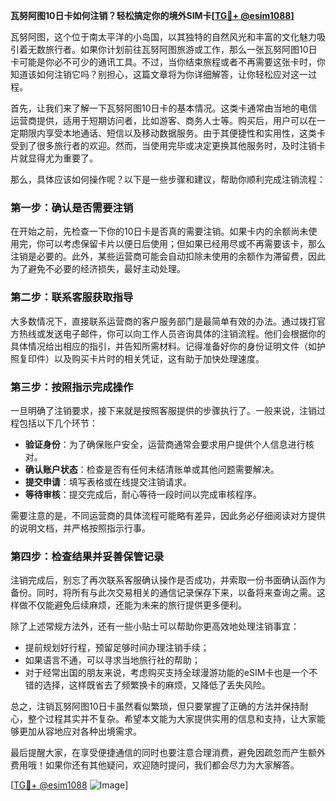 **瓦努阿图10日卡如何注销？轻松搞定你的境外SIM卡[[TG💪+ @esim1088](https://t.me/s/esim1088)]**

瓦努阿图，这个位于南太平洋的小岛国，以其独特的自然风光和丰富的文化魅力吸引着无数旅行者。如果你计划前往瓦努阿图旅游或工作，那么一张瓦努阿图10日卡可能是你必不可少的通讯工具。不过，当你结束旅程或者不再需要这张卡时，你知道该如何注销它吗？别担心，这篇文章将为你详细解答，让你轻松应对这一过程。

首先，让我们来了解一下瓦努阿图10日卡的基本情况。这类卡通常由当地的电信运营商提供，适用于短期访问者，比如游客、商务人士等。购买后，用户可以在一定期限内享受本地通话、短信以及移动数据服务。由于其便捷性和实用性，这类卡受到了很多旅行者的欢迎。然而，当使用完毕或决定更换其他服务时，及时注销卡片就显得尤为重要了。

那么，具体应该如何操作呢？以下是一些步骤和建议，帮助你顺利完成注销流程：

### 第一步：确认是否需要注销

在开始之前，先检查一下你的10日卡是否真的需要注销。如果卡内的余额尚未使用完，你可以考虑保留卡片以便日后使用；但如果已经用尽或不再需要该卡，那么注销是必要的。此外，某些运营商可能会自动扣除未使用的余额作为滞留费，因此为了避免不必要的经济损失，最好主动处理。

### 第二步：联系客服获取指导

大多数情况下，直接联系运营商的客户服务部门是最简单有效的办法。通过拨打官方热线或发送电子邮件，你可以向工作人员咨询具体的注销流程。他们会根据你的具体情况给出相应的指引，并告知所需材料。记得准备好你的身份证明文件（如护照复印件）以及购买卡片时的相关凭证，这有助于加快处理速度。

### 第三步：按照指示完成操作

一旦明确了注销要求，接下来就是按照客服提供的步骤执行了。一般来说，注销过程包括以下几个环节：
- **验证身份**：为了确保账户安全，运营商通常会要求用户提供个人信息进行核对。
- **确认账户状态**：检查是否有任何未结清账单或其他问题需要解决。
- **提交申请**：填写表格或在线提交注销请求。
- **等待审核**：提交完成后，耐心等待一段时间以完成审核程序。

需要注意的是，不同运营商的具体流程可能略有差异，因此务必仔细阅读对方提供的说明文档，并严格按照指示行事。

### 第四步：检查结果并妥善保管记录

注销完成后，别忘了再次联系客服确认操作是否成功，并索取一份书面确认函作为备份。同时，将所有与此次交易相关的通信记录保存下来，以备将来查询之需。这样做不仅能避免后续麻烦，还能为未来的旅行提供更多便利。

除了上述常规方法外，还有一些小贴士可以帮助你更高效地处理注销事宜：
- 提前规划好行程，预留足够时间办理注销手续；
- 如果语言不通，可以寻求当地旅行社的帮助；
- 对于经常出国的朋友来说，考虑购买支持全球漫游功能的eSIM卡也是一个不错的选择，这样既省去了频繁换卡的麻烦，又降低了丢失风险。

总之，注销瓦努阿图10日卡虽然看似繁琐，但只要掌握了正确的方法并保持耐心，整个过程其实并不复杂。希望本文能为大家提供实用的信息和支持，让大家能够更加从容地应对各种出境需求。

最后提醒大家，在享受便捷通信的同时也要注意合理消费，避免因疏忽而产生额外费用哦！如果你还有其他疑问，欢迎随时提问，我们都会尽力为大家解答。

[[TG💪+ @esim1088](https://t.me/s/esim1088) ![Image](https://i.postimg.cc/4NQfJmqS/Snipaste-2025-05-13-00-14-12.png)]